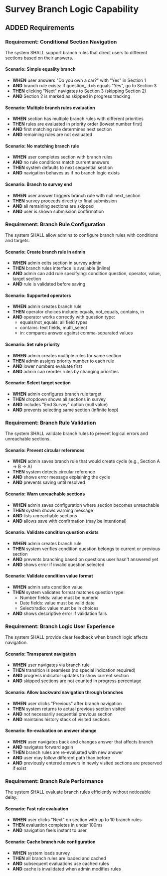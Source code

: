 # Survey Branch Logic Capability

## ADDED Requirements

### Requirement: Conditional Section Navigation
The system SHALL support branch rules that direct users to different sections based on their answers.

#### Scenario: Simple equality branch
- **WHEN** user answers "Do you own a car?" with "Yes" in Section 1
- **AND** branch rule exists: if question_id=5 equals "Yes", go to Section 3
- **THEN** clicking "Next" navigates to Section 3 (skipping Section 2)
- **AND** Section 2 is marked as skipped in progress tracking

#### Scenario: Multiple branch rules evaluation
- **WHEN** section has multiple branch rules with different priorities
- **THEN** rules are evaluated in priority order (lowest number first)
- **AND** first matching rule determines next section
- **AND** remaining rules are not evaluated

#### Scenario: No matching branch rule
- **WHEN** user completes section with branch rules
- **AND** no rule conditions match current answers
- **THEN** system defaults to next sequential section
- **AND** navigation behaves as if no branch logic exists

#### Scenario: Branch to survey end
- **WHEN** user answer triggers branch rule with null next_section
- **THEN** survey proceeds directly to final submission
- **AND** all remaining sections are skipped
- **AND** user is shown submission confirmation

### Requirement: Branch Rule Configuration
The system SHALL allow admins to configure branch rules with conditions and targets.

#### Scenario: Create branch rule in admin
- **WHEN** admin edits section in survey admin
- **THEN** branch rules interface is available (inline)
- **AND** admin can add rule specifying: condition question, operator, value, target section
- **AND** rule is validated before saving

#### Scenario: Supported operators
- **WHEN** admin creates branch rule
- **THEN** operator choices include: equals, not_equals, contains, in
- **AND** operator works correctly with question type:
  - equals/not_equals: all field types
  - contains: text fields, multi_select
  - in: compares answer against comma-separated values

#### Scenario: Set rule priority
- **WHEN** admin creates multiple rules for same section
- **THEN** admin assigns priority number to each rule
- **AND** lower numbers evaluate first
- **AND** admin can reorder rules by changing priorities

#### Scenario: Select target section
- **WHEN** admin configures branch rule target
- **THEN** dropdown shows all sections in survey
- **AND** includes "End Survey" option (null value)
- **AND** prevents selecting same section (infinite loop)

### Requirement: Branch Rule Validation
The system SHALL validate branch rules to prevent logical errors and unreachable sections.

#### Scenario: Prevent circular references
- **WHEN** admin saves branch rule that would create cycle (e.g., Section A → B → A)
- **THEN** system detects circular reference
- **AND** shows error message explaining the cycle
- **AND** prevents saving until resolved

#### Scenario: Warn unreachable sections
- **WHEN** admin saves configuration where section becomes unreachable
- **THEN** system shows warning message
- **AND** lists unreachable sections
- **AND** allows save with confirmation (may be intentional)

#### Scenario: Validate condition question exists
- **WHEN** admin creates branch rule
- **THEN** system verifies condition question belongs to current or previous section
- **AND** prevents branching based on questions user hasn't answered yet
- **AND** shows error if invalid question selected

#### Scenario: Validate condition value format
- **WHEN** admin sets condition value
- **THEN** system validates format matches question type:
  - Number fields: value must be numeric
  - Date fields: value must be valid date
  - Select/radio: value must be in choices
- **AND** shows descriptive error if validation fails

### Requirement: Branch Logic User Experience
The system SHALL provide clear feedback when branch logic affects navigation.

#### Scenario: Transparent navigation
- **WHEN** user navigates via branch rule
- **THEN** transition is seamless (no special indication required)
- **AND** progress indicator updates to show current section
- **AND** skipped sections are not counted in progress percentage

#### Scenario: Allow backward navigation through branches
- **WHEN** user clicks "Previous" after branch navigation
- **THEN** system returns to actual previous section visited
- **AND** not necessarily sequential previous section
- **AND** maintains history stack of visited sections

#### Scenario: Re-evaluation on answer change
- **WHEN** user navigates back and changes answer that affects branch
- **AND** navigates forward again
- **THEN** branch rules are re-evaluated with new answer
- **AND** user may follow different path than before
- **AND** previously entered answers in newly visited sections are preserved if exist

### Requirement: Branch Rule Performance
The system SHALL evaluate branch rules efficiently without noticeable delay.

#### Scenario: Fast rule evaluation
- **WHEN** user clicks "Next" on section with up to 10 branch rules
- **THEN** evaluation completes in under 100ms
- **AND** navigation feels instant to user

#### Scenario: Cache branch rule configuration
- **WHEN** system loads survey
- **THEN** all branch rules are loaded and cached
- **AND** subsequent evaluations use cached rules
- **AND** cache is invalidated when admin modifies rules
